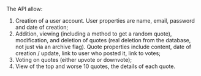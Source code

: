 The API allow:

1. Creation of a user account. User properties are name, email, password and date of creation;
2. Addition, viewing (including a method to get a random quote), modification, and deletion of quotes (real deletion from the database, not just via an archive flag). Quote properties include content, date of creation / update, link to user who posted it, link to votes;
3. Voting on quotes (either upvote or downvote);
4. View of the top and worse 10 quotes, the details of each quote.
